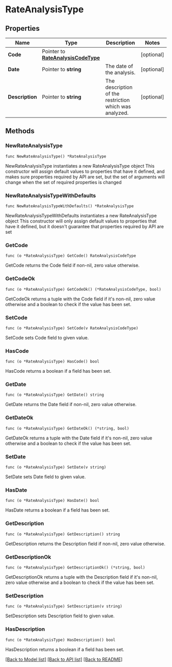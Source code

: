 # RateAnalysisType

## Properties

Name | Type | Description | Notes
------------ | ------------- | ------------- | -------------
**Code** | Pointer to [**RateAnalysisCodeType**](RateAnalysisCodeType.md) |  | [optional] 
**Date** | Pointer to **string** | The date of the analysis. | [optional] 
**Description** | Pointer to **string** | The description of the restriction which was analyzed. | [optional] 

## Methods

### NewRateAnalysisType

`func NewRateAnalysisType() *RateAnalysisType`

NewRateAnalysisType instantiates a new RateAnalysisType object
This constructor will assign default values to properties that have it defined,
and makes sure properties required by API are set, but the set of arguments
will change when the set of required properties is changed

### NewRateAnalysisTypeWithDefaults

`func NewRateAnalysisTypeWithDefaults() *RateAnalysisType`

NewRateAnalysisTypeWithDefaults instantiates a new RateAnalysisType object
This constructor will only assign default values to properties that have it defined,
but it doesn't guarantee that properties required by API are set

### GetCode

`func (o *RateAnalysisType) GetCode() RateAnalysisCodeType`

GetCode returns the Code field if non-nil, zero value otherwise.

### GetCodeOk

`func (o *RateAnalysisType) GetCodeOk() (*RateAnalysisCodeType, bool)`

GetCodeOk returns a tuple with the Code field if it's non-nil, zero value otherwise
and a boolean to check if the value has been set.

### SetCode

`func (o *RateAnalysisType) SetCode(v RateAnalysisCodeType)`

SetCode sets Code field to given value.

### HasCode

`func (o *RateAnalysisType) HasCode() bool`

HasCode returns a boolean if a field has been set.

### GetDate

`func (o *RateAnalysisType) GetDate() string`

GetDate returns the Date field if non-nil, zero value otherwise.

### GetDateOk

`func (o *RateAnalysisType) GetDateOk() (*string, bool)`

GetDateOk returns a tuple with the Date field if it's non-nil, zero value otherwise
and a boolean to check if the value has been set.

### SetDate

`func (o *RateAnalysisType) SetDate(v string)`

SetDate sets Date field to given value.

### HasDate

`func (o *RateAnalysisType) HasDate() bool`

HasDate returns a boolean if a field has been set.

### GetDescription

`func (o *RateAnalysisType) GetDescription() string`

GetDescription returns the Description field if non-nil, zero value otherwise.

### GetDescriptionOk

`func (o *RateAnalysisType) GetDescriptionOk() (*string, bool)`

GetDescriptionOk returns a tuple with the Description field if it's non-nil, zero value otherwise
and a boolean to check if the value has been set.

### SetDescription

`func (o *RateAnalysisType) SetDescription(v string)`

SetDescription sets Description field to given value.

### HasDescription

`func (o *RateAnalysisType) HasDescription() bool`

HasDescription returns a boolean if a field has been set.


[[Back to Model list]](../README.md#documentation-for-models) [[Back to API list]](../README.md#documentation-for-api-endpoints) [[Back to README]](../README.md)



